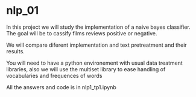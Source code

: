 # nlp_01
In this project we will study the implementation of a naive bayes classifier.
The goal will be to cassify films reviews positive or negative.

We will compare diferent implementation and text pretreatment and their results.

You will need to have a python environement with usual data treatment libraries, 
also we will use the multiset library to ease handling of vocabularies and frequences of words

All the answers and code is in nlp1_tp1.ipynb
